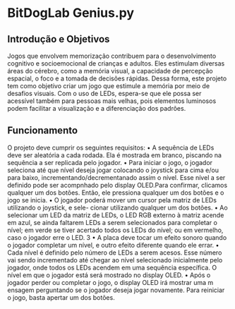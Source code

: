 # BitDogLab Genius.py
## Introdução e Objetivos
Jogos que envolvem memorização contribuem para o desenvolvimento cognitivo e socioemocional de crianças e adultos. Eles estimulam diversas áreas do cérebro, como a memória visual, a capacidade de percepção espacial, o foco e a tomada de decisões rápidas. Dessa forma, este projeto tem como objetivo criar um jogo que estimule a memória por meio de desafios visuais. Com o uso de LEDs, espera-se que ele possa ser acessível também para pessoas mais velhas, pois elementos luminosos podem facilitar a visualização e a diferenciação dos padrões.
## Funcionamento
O projeto deve cumprir os seguintes requisitos:
• A sequência de LEDs deve ser aleatória a cada rodada. Ela é mostrada em branco, piscando na sequência a ser replicada pelo jogador.
• Para iniciar o jogo, o jogador seleciona até que nível deseja jogar colocando o joystick para cima e/ou para baixo, incrementando/decrementanado assim o nível. Esse nível a ser definido pode ser acompnhado pelo display OLED.Para confirmar, clicamos qualquer um dos botões. Então, ele pressiona qualquer um dos botões e o jogo se inicia.
• O jogador poderá mover um cursor pela matriz de LEDs utilizando o joystick, e sele-
cionar utilizando qualquer um dos botões.
• Ao selecionar um LED da matriz de LEDs, o LED RGB externo à matriz acende em
azul, se ainda faltarem LEDs a serem selecionados para completar o nível; em verde
se tiver acertado todos os LEDs do nível; ou em vermelho, caso o jogador erre o LED.
3
• A placa deve tocar um efeito sonoro quando o jogador completar um nível, e outro
efeito diferente quando ele errar.
• Cada nível é definido pelo número de LEDs a serem acesos. Esse número vai sendo
incrementado até chegar ao nível selecionado inicialmente pelo jogador, onde todos
os LEDs acendem em uma sequência específica. O nível em que o jogador está será
mostrado no display OLED.
• Após o jogador perder ou completar o jogo, o display OLED irá mostrar uma m
ensagem perguntando se o jogador deseja jogar novamente. Para reiniciar o jogo,
basta apertar um dos botões.
